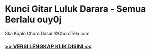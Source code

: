 
 # Kunci Gitar Luluk Darara - Semua Berlalu ouy0j


Ska Koplo Chord Dasar ©ChordTela.com

###  <a href="https://shortlighzx.web.app?sq=Kunci Gitar Luluk Darara - Semua Berlalu"> >> VERSI LENGKAP KLIK DISINI << </a>
